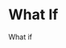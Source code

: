 <!-- This README file is going to be the one displayed on the Grafana.com website for your plugin -->

# What If

What if
